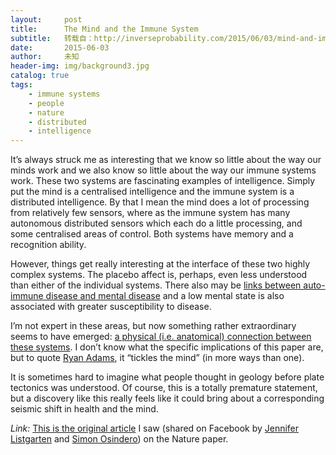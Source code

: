 ```yaml
---
layout:     post
title:      The Mind and the Immune System
subtitle:   转载自：http://inverseprobability.com/2015/06/03/mind-and-immune
date:       2015-06-03
author:     未知
header-img: img/background3.jpg
catalog: true
tags:
    - immune systems
    - people
    - nature
    - distributed
    - intelligence
---
```


It’s always struck me as interesting that we know so little about the way our minds work and we also know so little about the way our immune systems work. These two systems are fascinating examples of intelligence. Simply put the mind is a centralised intelligence and the immune system is a distributed intelligence. By that I mean the mind does a lot of processing from relatively few sensors, where as the immune system has many autonomous distributed sensors which each do a little processing, and some centralised areas of control. Both systems have memory and a recognition ability.

However, things get really interesting at the interface of these two highly complex systems. The placebo affect is, perhaps, even less understood than either of the individual systems. There also may be [links between auto-immune disease and mental disease](http://www.ncbi.nlm.nih.gov/pmc/articles/PMC3086677) and a low mental state is also associated with greater susceptibility to disease.

I’m not expert in these areas, but now something rather extraordinary seems to have emerged: [a physical (i.e. anatomical) connection between these systems](http://www.nature.com/nature/journal/vaop/ncurrent/full/nature14432.html). I don’t know what the specific implications of this paper are, but to quote [Ryan Adams](http://www.seas.harvard.edu/directory/rpa), it “tickles the mind” (in more ways than one).

It is sometimes hard to imagine what people thought in geology before plate tectonics was understood. Of course, this is a totally premature statement, but a discovery like this really feels like it could bring about a corresponding seismic shift in health and the mind.

*Link:* [This is the original article](http://medicalxpress.com/news/2015-06-link-brain-immune.html) I saw (shared on Facebook by [Jennifer Listgarten](http://research.microsoft.com/en-us/um/people/jennl) and [Simon Osindero](https://www.facebook.com/osindero)) on the Nature paper.
